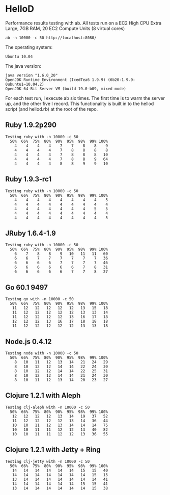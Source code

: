 HelloD
============

Performance results testing with ab.  All tests run on a EC2 High CPU Extra Large, 7GB RAM, 20 EC2 Compute Units (8 virtual cores)

    ab -n 10000 -c 50 http://localhost:8080/

The operating system:

	Ubuntu 10.04

The java version:

    java version "1.6.0_20"
	OpenJDK Runtime Environment (IcedTea6 1.9.9) (6b20-1.9.9-0ubuntu1~10.04.2)
	OpenJDK 64-Bit Server VM (build 19.0-b09, mixed mode)
	
	
For each test run, I execute ab six times.  The first time is to warm the server up, and the other five I record.
This functionality is built in to the hellod script (and hellod.rb) at the root of the repo.


Ruby 1.9.2p290
---------------

	Testing ruby with -n 10000 -c 50
  	  50%  66%  75%  80%  90%  95%  98%  99% 100%
    	4    4    4    4    7    7    8    8    9
    	4    4    4    4    7    8    8    8    8
    	4    4    4    4    7    8    8    8   10
    	4    4    4    4    7    8    8    9   64
    	4    4    4    4    8    8    9    9   10


Ruby 1.9.3-rc1
----------------

	Testing ruby with -n 10000 -c 50
  	  50%  66%  75%  80%  90%  95%  98%  99% 100%
    	4    4    4    4    4    4    4    4    5
    	4    4    4    4    4    4    4    4    4
    	4    4    4    4    4    4    4    5    5
    	4    4    4    4    4    4    4    4    4
    	4    4    4    4    4    4    4    4    5


JRuby 1.6.4-1.9
----------------

	Testing ruby with -n 10000 -c 50
  	  50%  66%  75%  80%  90%  95%  98%  99% 100%
    	6    7    8    8    9   10   11   11   60
    	6    6    7    7    7    7    7    7   36
    	6    6    6    6    7    7    7    7   46
    	6    6    6    6    6    6    7    8   31
    	6    6    6    6    6    7    7    8   27


Go 60.1 9497
----------------

	Testing go with -n 10000 -c 50
  	  50%  66%  75%  80%  90%  95%  98%  99% 100%
	   11   12   12   12   12   12   13   15   18
	   11   12   12   12   12   12   13   13   14
	   11   12   12   12   12   13   16   17   18
	   12   12   12   13   16   17   18   18   18
	   11   12   12   12   12   12   13   13   18


Node.js 0.4.12
------------------

	Testing node with -n 10000 -c 50
  	  50%  66%  75%  80%  90%  95%  98%  99% 100%
    	8   10   11   12   13   14   21   24   29
    	8   10   12   12   14   14   22   24   30
    	8   10   12   12   14   14   22   25   31
    	8   10   12   12   14   14   21   24   30
    	8   10   11   12   13   14   20   23   27

Clojure 1.2.1 with Aleph
----------------

	Testing clj-aleph with -n 10000 -c 50
  	  50%  66%  75%  80%  90%  95%  98%  99% 100%
	   12   12   12   12   13   14   19   37   52
	   11   12   12   12   12   13   14   36   44
	   10   10   11   12   13   14   14   14   75
	   10   10   11   11   12   12   13   40   82
	   10   10   11   11   12   12   13   36   55


Clojure 1.2.1 with Jetty + Ring
--------------------------------

	Testing clj-jetty with -n 10000 -c 50
  	  50%  66%  75%  80%  90%  95%  98%  99% 100%
	   14   14   14   14   14   14   15   15   40
	   14   14   14   14   14   14   14   15   15
	   13   14   14   14   14   14   14   14   41
	   14   14   14   14   14   14   15   15   41
	   13   14   14   14   14   14   14   15   38
